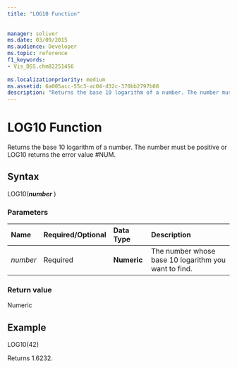```yaml
---
title: "LOG10 Function"
 
 
manager: soliver
ms.date: 03/09/2015
ms.audience: Developer
ms.topic: reference
f1_keywords:
- Vis_DSS.chm82251456
 
ms.localizationpriority: medium
ms.assetid: 6a005acc-55c3-ac04-d32c-370bb2797b08
description: "Returns the base 10 logarithm of a number. The number must be positive or LOG10 returns the error value #NUM."
---
```


# LOG10 Function

Returns the base 10 logarithm of a number. The number must be positive or LOG10 returns the error value #NUM.
  
## Syntax

LOG10(***number*** )
  
### Parameters

|**Name**|**Required/Optional**|**Data Type**|**Description**|
|:-----|:-----|:-----|:-----|
| *number* <br/> |Required  <br/> |**Numeric** <br/> | The number whose base 10 logarithm you want to find. |

### Return value

Numeric
  
## Example

LOG10(42)
  
Returns 1.6232.
  
